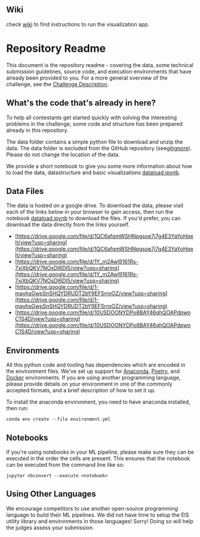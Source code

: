 ## Wiki

check [wiki](wiki.md) to find instructions to run the visualization app.

# Repository Readme

This document is the repository readme - covering the data, some technical submission guidelines, source code, and execution environments that have already been provided to you. For a more general overview of the challenge, see the [Challenge Description](Challenge.md).

## What's the code that's already in here?

To help all contestants get started quickly with solving the interesting problems in the challenge, some code and structure has been prepared already in this repository.

The data folder contains a simple python file to download and unzip the data. The data folder is excluded from the GitHub repository (see[gitignore](.gitignore)). Please do not change the location of the data.

We provide a short notebook to give you some more information about how to load the data, datastructure and basic visualizations [dataload.ipynb](notebooks/dataload.ipynb).

## Data Files

The data is hosted on a google drive. To download the data, please visit each of the links below in your browser to gain access, then run the notebook [dataload.ipynb](notebooks/dataload.ipynb) to download the files. If you'd prefer, you can download the data directly from the links yourself.

- [https://drive.google.com/file/d/1QC6afqmWSHNpgsoe7j7g4E3YaYoHqeIt/view?usp=sharing](https://drive.google.com/file/d/1QC6afqmWSHNpgsoe7j7g4E3YaYoHqeIt/view?usp=sharing)
- [https://drive.google.com/file/d/1Y_m2Awl9161Rs-7xiXbQKV7NOsDI6DI5/view?usp=sharing](https://drive.google.com/file/d/1Y_m2Awl9161Rs-7xiXbQKV7NOsDI6DI5/view?usp=sharing)
- [https://drive.google.com/file/d/1-mayhsGwpSnSHQYDRUDT2bY9EFSrrpOZ/view?usp=sharing](https://drive.google.com/file/d/1-mayhsGwpSnSHQYDRUDT2bY9EFSrrpOZ/view?usp=sharing)
- [https://drive.google.com/file/d/10USDOONYDPo8BAY46qhQOAPdpwnC1S4D/view?usp=sharing](https://drive.google.com/file/d/10USDOONYDPo8BAY46qhQOAPdpwnC1S4D/view?usp=sharing)


## Environments

All this python code and tooling has dependencies which are encoded in the environment files. We've set up support for [Anaconda](https://anaconda.org/), [Poetry](https://python-poetry.org/), and [Docker](https://www.docker.com/) environments. If you are using another programming language, please provide details on your environment in one of the commonly accepted formats, and a brief description of how to set it up.

To install the anaconda environment, you need to have anaconda installed, then run:

```shell
conda env create --file environment.yml
```


## Notebooks

If you're using notebooks in your ML pipeline, please make sure they can be executed in the order the cells are present. This ensures that the notebook can be executed from the command line like so:

```shell
jupyter nbconvert --execute <notebook>
```

## Using Other Languages

We encourage competitors to use another open-source programming language to build their ML pipelines. We did not have time to setup the EIS utility library and environments in those languages! Sorry! Doing so will help the judges assess your submission.

